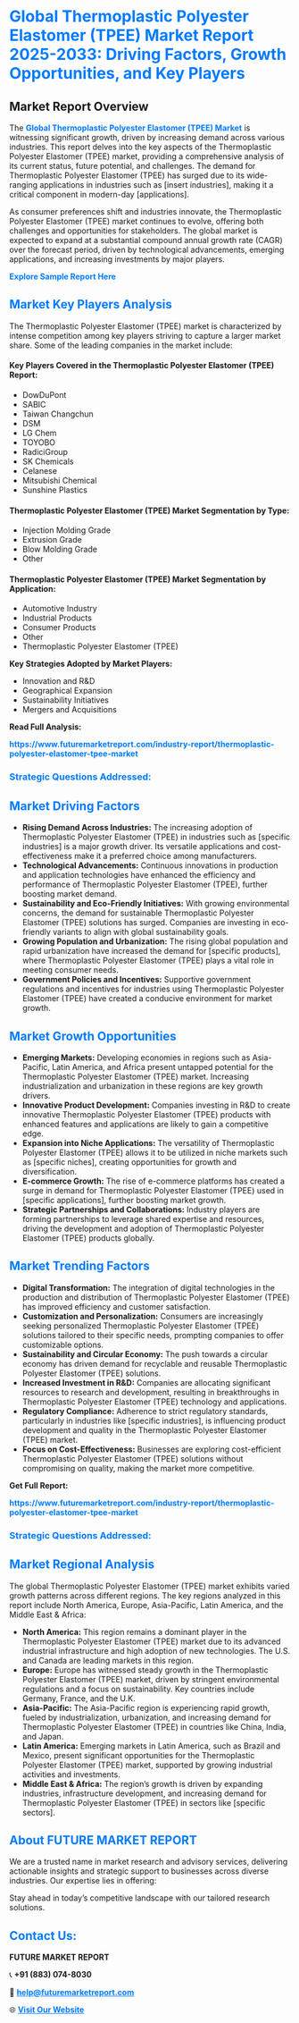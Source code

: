<h1 style="color: #007BFF;">Global Thermoplastic Polyester Elastomer (TPEE) Market Report 2025-2033: Driving Factors, Growth Opportunities, and Key Players</h1>

<section id="overview">
<h2>Market Report Overview</h2>
<p>The <a href="https://www.futuremarketreport.com/industry-report/thermoplastic-polyester-elastomer-tpee-market" style="color: #007BFF; text-decoration: none;"><strong>Global Thermoplastic Polyester Elastomer (TPEE) Market</strong></a> is witnessing significant growth, driven by increasing demand across various industries. This report delves into the key aspects of the Thermoplastic Polyester Elastomer (TPEE) market, providing a comprehensive analysis of its current status, future potential, and challenges. The demand for Thermoplastic Polyester Elastomer (TPEE) has surged due to its wide-ranging applications in industries such as [insert industries], making it a critical component in modern-day [applications].</p>
<p>As consumer preferences shift and industries innovate, the Thermoplastic Polyester Elastomer (TPEE) market continues to evolve, offering both challenges and opportunities for stakeholders. The global market is expected to expand at a substantial compound annual growth rate (CAGR) over the forecast period, driven by technological advancements, emerging applications, and increasing investments by major players.</p>
</section>

<section id="overview">
<p><a href="https://www.futuremarketreport.com/request-sample/reportId=116409" style="color: #007BFF; text-decoration: none;"><strong>Explore Sample Report Here</strong></a></p>
</section>

<section id="key-players">
<h2 style="color: #007BFF;">Market Key Players Analysis</h2>
<p>The Thermoplastic Polyester Elastomer (TPEE) market is characterized by intense competition among key players striving to capture a larger market share. Some of the leading companies in the market include:</p>
<h4>Key Players Covered in the Thermoplastic Polyester Elastomer (TPEE) Report:</h4>
<ul><li>DowDuPont</li><li>SABIC</li><li>Taiwan Changchun</li><li>DSM</li><li>LG Chem</li><li>TOYOBO</li><li>RadiciGroup</li><li>SK Chemicals</li><li>Celanese</li><li>Mitsubishi Chemical</li><li>Sunshine Plastics</li></ul>
<h4>Thermoplastic Polyester Elastomer (TPEE) Market Segmentation by Type:</h4>
<ul><li>Injection Molding Grade</li><li>Extrusion Grade</li><li>Blow Molding Grade</li><li>Other</li></ul>

<h4>Thermoplastic Polyester Elastomer (TPEE) Market Segmentation by Application:</h4>
<ul><li>Automotive Industry</li><li>Industrial Products</li><li>Consumer Products</li><li>Other</li><li>Thermoplastic Polyester Elastomer (TPEE)</li></ul>
<p><strong>Key Strategies Adopted by Market Players:</strong></p>
<ul>
<li>Innovation and R&D</li>
<li>Geographical Expansion</li>
<li>Sustainability Initiatives</li>
<li>Mergers and Acquisitions</li>
</ul>
</section>

<section>
<p><strong>Read Full Analysis: </strong></p><a href="https://www.futuremarketreport.com/industry-report/thermoplastic-polyester-elastomer-tpee-market" style="color: #007BFF; text-decoration: none;"><strong>https://www.futuremarketreport.com/industry-report/thermoplastic-polyester-elastomer-tpee-market</strong></a>
<h3 style="color: #007BFF;">Strategic Questions Addressed:</h3>
</section>

<section id="driving-factors">
<h2 style="color: #007BFF;">Market Driving Factors</h2>
<ul>
<li><strong>Rising Demand Across Industries:</strong> The increasing adoption of Thermoplastic Polyester Elastomer (TPEE) in industries such as [specific industries] is a major growth driver. Its versatile applications and cost-effectiveness make it a preferred choice among manufacturers.</li>
<li><strong>Technological Advancements:</strong> Continuous innovations in production and application technologies have enhanced the efficiency and performance of Thermoplastic Polyester Elastomer (TPEE), further boosting market demand.</li>
<li><strong>Sustainability and Eco-Friendly Initiatives:</strong> With growing environmental concerns, the demand for sustainable Thermoplastic Polyester Elastomer (TPEE) solutions has surged. Companies are investing in eco-friendly variants to align with global sustainability goals.</li>
<li><strong>Growing Population and Urbanization:</strong> The rising global population and rapid urbanization have increased the demand for [specific products], where Thermoplastic Polyester Elastomer (TPEE) plays a vital role in meeting consumer needs.</li>
<li><strong>Government Policies and Incentives:</strong> Supportive government regulations and incentives for industries using Thermoplastic Polyester Elastomer (TPEE) have created a conducive environment for market growth.</li>
</ul>
</section>

<section id="growth-opportunities">
<h2 style="color: #007BFF;">Market Growth Opportunities</h2>
<ul>
<li><strong>Emerging Markets:</strong> Developing economies in regions such as Asia-Pacific, Latin America, and Africa present untapped potential for the Thermoplastic Polyester Elastomer (TPEE) market. Increasing industrialization and urbanization in these regions are key growth drivers.</li>
<li><strong>Innovative Product Development:</strong> Companies investing in R&D to create innovative Thermoplastic Polyester Elastomer (TPEE) products with enhanced features and applications are likely to gain a competitive edge.</li>
<li><strong>Expansion into Niche Applications:</strong> The versatility of Thermoplastic Polyester Elastomer (TPEE) allows it to be utilized in niche markets such as [specific niches], creating opportunities for growth and diversification.</li>
<li><strong>E-commerce Growth:</strong> The rise of e-commerce platforms has created a surge in demand for Thermoplastic Polyester Elastomer (TPEE) used in [specific applications], further boosting market growth.</li>
<li><strong>Strategic Partnerships and Collaborations:</strong> Industry players are forming partnerships to leverage shared expertise and resources, driving the development and adoption of Thermoplastic Polyester Elastomer (TPEE) products globally.</li>
</ul>
</section>

<section id="trending-factors">
<h2 style="color: #007BFF;">Market Trending Factors</h2>
<ul>
<li><strong>Digital Transformation:</strong> The integration of digital technologies in the production and distribution of Thermoplastic Polyester Elastomer (TPEE) has improved efficiency and customer satisfaction.</li>
<li><strong>Customization and Personalization:</strong> Consumers are increasingly seeking personalized Thermoplastic Polyester Elastomer (TPEE) solutions tailored to their specific needs, prompting companies to offer customizable options.</li>
<li><strong>Sustainability and Circular Economy:</strong> The push towards a circular economy has driven demand for recyclable and reusable Thermoplastic Polyester Elastomer (TPEE) solutions.</li>
<li><strong>Increased Investment in R&D:</strong> Companies are allocating significant resources to research and development, resulting in breakthroughs in Thermoplastic Polyester Elastomer (TPEE) technology and applications.</li>
<li><strong>Regulatory Compliance:</strong> Adherence to strict regulatory standards, particularly in industries like [specific industries], is influencing product development and quality in the Thermoplastic Polyester Elastomer (TPEE) market.</li>
<li><strong>Focus on Cost-Effectiveness:</strong> Businesses are exploring cost-efficient Thermoplastic Polyester Elastomer (TPEE) solutions without compromising on quality, making the market more competitive.</li>
</ul>
</section>

<section>
<p><strong>Get Full Report: </strong></p><a href="https://www.futuremarketreport.com/industry-report/thermoplastic-polyester-elastomer-tpee-market" style="color: #007BFF; text-decoration: none;"><strong>https://www.futuremarketreport.com/industry-report/thermoplastic-polyester-elastomer-tpee-market</strong></a>
<h3 style="color: #007BFF;">Strategic Questions Addressed:</h3>
</section>


<section id="regional-analysis">
<h2 style="color: #007BFF;">Market Regional Analysis</h2>
<p>The global Thermoplastic Polyester Elastomer (TPEE) market exhibits varied growth patterns across different regions. The key regions analyzed in this report include North America, Europe, Asia-Pacific, Latin America, and the Middle East & Africa:</p>
<ul>
<li><strong>North America:</strong> This region remains a dominant player in the Thermoplastic Polyester Elastomer (TPEE) market due to its advanced industrial infrastructure and high adoption of new technologies. The U.S. and Canada are leading markets in this region.</li>
<li><strong>Europe:</strong> Europe has witnessed steady growth in the Thermoplastic Polyester Elastomer (TPEE) market, driven by stringent environmental regulations and a focus on sustainability. Key countries include Germany, France, and the U.K.</li>
<li><strong>Asia-Pacific:</strong> The Asia-Pacific region is experiencing rapid growth, fueled by industrialization, urbanization, and increasing demand for Thermoplastic Polyester Elastomer (TPEE) in countries like China, India, and Japan.</li>
<li><strong>Latin America:</strong> Emerging markets in Latin America, such as Brazil and Mexico, present significant opportunities for the Thermoplastic Polyester Elastomer (TPEE) market, supported by growing industrial activities and investments.</li>
<li><strong>Middle East & Africa:</strong> The region’s growth is driven by expanding industries, infrastructure development, and increasing demand for Thermoplastic Polyester Elastomer (TPEE) in sectors like [specific sectors].</li>
</ul>
</section>

<footer>
<h2 style="color: #007BFF;">About FUTURE MARKET REPORT</h2>
<p>We are a trusted name in market research and advisory services, delivering actionable insights and strategic support to businesses across diverse industries. Our expertise lies in offering:</p>

<p>Stay ahead in today’s competitive landscape with our tailored research solutions.</p>

<h2 style="color: #007BFF;">Contact Us:</h2>
<p><strong>FUTURE MARKET REPORT</strong></p>
<p>📞 <strong>+91 (883) 074-8030</strong></p>
<p>📧 <strong><a href="mailto:help@futuremarketreport.com" style="color: #007BFF;">help@futuremarketreport.com</a></strong></p>
<p>🌐 <strong><a href="https://www.futuremarketreport.com/" style="color: #007BFF;">Visit Our Website</a></strong></p>
</footer>